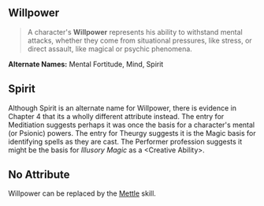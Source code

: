Willpower
---------

> A character's __Willpower__ represents his ability to withstand mental attacks, whether they come from situational pressures, like stress, or direct assault, like magical or psychic phenomena.

__Alternate Names:__ Mental Fortitude, Mind, Spirit

Spirit
------

Although Spirit is an alternate name for Willpower, there is evidence in Chapter 4 that its a wholly different attribute instead. The entry for Meditiation suggests perhaps it was once the basis for a character's mental (or Psionic) powers. The entry for Theurgy suggests it is the Magic basis for identifying spells as they are cast. The Performer profession suggests it might be the basis for _Illusory Magic_ as a &lt;Creative Ability&gt;. 

No Attribute
------------

Willpower can be replaced by the [Mettle](Mettle.md) skill.
